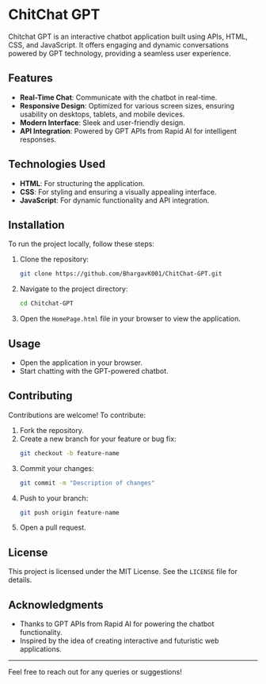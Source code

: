 # ChitChat GPT

Chitchat GPT is an interactive chatbot application built using APIs, HTML, CSS, and JavaScript. It offers engaging and dynamic conversations powered by GPT technology, providing a seamless user experience.

## Features
- **Real-Time Chat**: Communicate with the chatbot in real-time.
- **Responsive Design**: Optimized for various screen sizes, ensuring usability on desktops, tablets, and mobile devices.
- **Modern Interface**: Sleek and user-friendly design.
- **API Integration**: Powered by GPT APIs from Rapid AI for intelligent responses.

## Technologies Used
- **HTML**: For structuring the application.
- **CSS**: For styling and ensuring a visually appealing interface.
- **JavaScript**: For dynamic functionality and API integration.

## Installation
To run the project locally, follow these steps:

1. Clone the repository:
   ```bash
   git clone https://github.com/BhargavK001/ChitChat-GPT.git
   ```

2. Navigate to the project directory:
   ```bash
   cd Chitchat-GPT
   ```

3. Open the `HomePage.html` file in your browser to view the application.

## Usage
- Open the application in your browser.
- Start chatting with the GPT-powered chatbot.

## Contributing
Contributions are welcome! To contribute:
1. Fork the repository.
2. Create a new branch for your feature or bug fix:
   ```bash
   git checkout -b feature-name
   ```
3. Commit your changes:
   ```bash
   git commit -m "Description of changes"
   ```
4. Push to your branch:
   ```bash
   git push origin feature-name
   ```
5. Open a pull request.

## License
This project is licensed under the MIT License. See the `LICENSE` file for details.

## Acknowledgments
- Thanks to GPT APIs from Rapid AI for powering the chatbot functionality.
- Inspired by the idea of creating interactive and futuristic web applications.

---
Feel free to reach out for any queries or suggestions!

